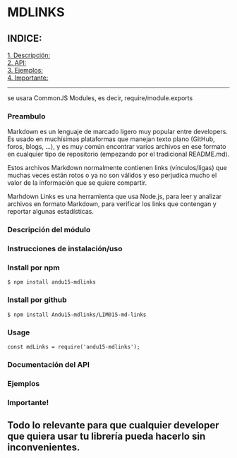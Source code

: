 # MDLINKS
## INDICE:
[1. Descripción:](#1-Descripción-del-módulo)  
[2. API:](#2-Instrucciones-de-instalación/uso)  
[3. Ejemplos:](#3-investigacion-UX)  
[4. Importante:](#4-objetivos-generales-logrados)  
***
se usara CommonJS Modules, es decir, require/module.exports
### Preambulo
Markdown es un lenguaje de marcado ligero muy popular entre developers. Es usado en muchísimas plataformas que manejan texto plano (GitHub, foros, blogs, ...), y es muy común encontrar varios archivos en ese formato en cualquier tipo de repositorio (empezando por el tradicional README.md).

Estos archivos Markdown normalmente contienen links (vínculos/ligas) que muchas veces están rotos o ya no son válidos y eso perjudica mucho el valor de la información que se quiere compartir.

Marhdown Links es una herramienta que usa Node.js, para leer y analizar archivos en formato Markdown, para verificar los links que contengan y reportar algunas estadísticas.

### Descripción del módulo
### Instrucciones de instalación/uso
### Install por npm
`
$ npm install andu15-mdlinks
`
### Install por github
`
$ npm install Andu15-mdlinks/LIM015-md-links
`
### Usage
`
const mdLinks = require('andu15-mdlinks');
`

### Documentación del API

### Ejemplos

### Importante!
Todo lo relevante para que cualquier developer que quiera usar tu librería pueda hacerlo sin inconvenientes.
------
